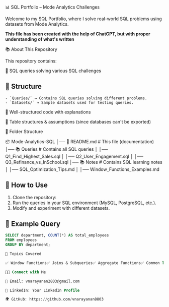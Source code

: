 📊 SQL Portfolio – Mode Analytics Challenges

Welcome to my SQL Portfolio, where I solve real-world SQL problems using datasets from Mode Analytics.

**This file has been created with the help of ChatGPT, but with proper understanding of what's written**

📚 About This Repository

This repository contains:

📌 SQL queries solving various SQL challenges
## 📂 Structure
    - `Queries/` → Contains SQL queries solving different problems.
    - `Datasets/` → Sample datasets used for testing queries.
  
📂 Well-structured code with explanations

📝 Table structures & assumptions (since databases can't be exported)

📂 Folder Structure

📦 Mode-Analytics-SQL
│── 📄 README.md  # This file (documentation)
│── 📚 Queries    # Contains all SQL queries
│   │── Q1_Find_Highest_Sales.sql
│   │── Q2_User_Engagement.sql
│   │── Q3_Refinance_vs_InSchool.sql
│── 📚 Notes      # Contains SQL learning notes
│   │── SQL_Optimization_Tips.md
│   │── Window_Functions_Examples.md

## 🚀 How to Use
  1. Clone the repository:
  2. Run the queries in your SQL environment (MySQL, PostgreSQL, etc.).
  3. Modify and experiment with different datasets.

  ## 📌 Example Query
  ```sql
  SELECT department, COUNT(*) AS total_employees 
  FROM employees 
  GROUP BY department;

🚀 Topics Covered

✅ Window Functions✅ Joins & Subqueries✅ Aggregate Functions✅ Common Table Expressions (CTEs)✅ Query Optimization

👨‍💻 Connect with Me

📧 Email: vnarayanan2803@gmail.com

🔗 LinkedIn: Your LinkedIn Profile

🌍 GitHub: https://github.com/vnarayanan8803
